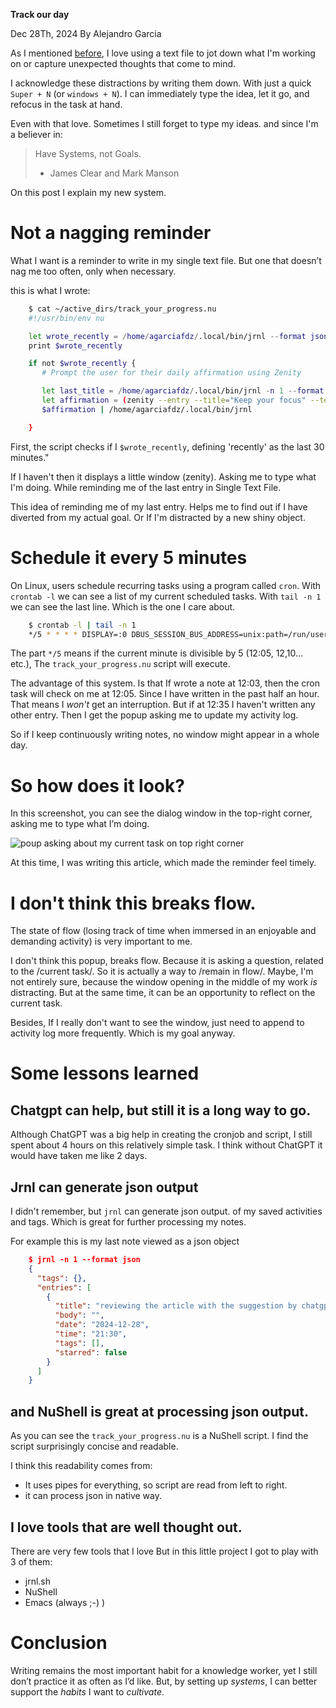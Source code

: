 **Track our day**

Dec 28Th, 2024
By Alejandro Garcia

As I mentioned [before](/posts/Single_text_file),
I love using a text file to jot down what I'm working on
or capture unexpected thoughts that come to mind.

I acknowledge these distractions by writing them down.
With just a quick `Super + N` (or `windows + N`).
I can immediately type the idea, let it go,
and refocus in the task at hand.

Even with that love.
Sometimes I still forget to type my ideas.
and since I'm a believer in:

> Have Systems, not Goals.
> - James Clear and Mark Manson

On this post I explain my new system.

# Not a nagging reminder

What I want is a reminder to write in my single text file.
But one that doesn’t nag me too often,
only when necessary.

this is what I wrote:

``` bash
    $ cat ~/active_dirs/track_your_progress.nu
    #!/usr/bin/env nu

    let wrote_recently = /home/agarciafdz/.local/bin/jrnl --format json -from ("30 minutes ago" | into datetime | format date "%F %T") err> /dev/null | is-not-empty
    print $wrote_recently

    if not $wrote_recently {
       # Prompt the user for their daily affirmation using Zenity

       let last_title = /home/agarciafdz/.local/bin/jrnl -n 1 --format json   | from json | get entries.0.title
       let affirmation = (zenity --entry --title="Keep your focus" --text=$"Your last entry:\n ($last_title)")
       $affirmation | /home/agarciafdz/.local/bin/jrnl

    }
```

First, the script checks if I `$wrote_recently`,
defining 'recently' as the last 30 minutes."

If I haven't then it displays a little window (zenity).
Asking me to type what I'm doing.
While reminding me of the last entry in Single Text File.

This idea of reminding me of my last entry.
Helps me to find out if I have diverted from my actual goal.
Or If I'm distracted by a new shiny object.

# Schedule it every 5 minutes

On Linux, users schedule recurring tasks using a program called `cron`.
With `crontab -l` we can see a list of my current scheduled tasks.
With `tail -n 1` we can see the last line.
Which is the one I care about.

```bash
    $ crontab -l | tail -n 1
    */5 * * * * DISPLAY=:0 DBUS_SESSION_BUS_ADDRESS=unix:path=/run/user/$(id -u)/bus /home/agarciafdz/.cargo/bin/nu /home/agarciafdz/active_dirs/track_your_progress.nu
```

The part `*/5` means if the current minute is divisible by 5 (12:05, 12,10... etc.),
The `track_your_progress.nu` script will execute.

The advantage of this system.
Is that If wrote a note at 12:03,
then the cron task will check on me at 12:05.
Since I have written in the past half an hour.
That means I *won't* get an interruption.
But if at 12:35 I haven't written any other entry.
Then I get the popup asking me to update my activity log.

So if I keep continuously writing notes, no window might appear in a whole day.

# So how does it look?

In this screenshot,
you can see the dialog window in the top-right corner,
asking me to type what I’m doing.

![poup asking about my current task on top right corner](./poup_asking_about_my_current_task_on_top_right_corner.jpg)

At this time,
I was writing this article,
which made the reminder feel timely.

# I don't think this breaks flow.

The state of flow
(losing track of time when immersed in an enjoyable and demanding activity)
is very important to me.

I don't think this popup, breaks flow.
Because it is asking a question, related to the /current task/.
So it is actually a way to /remain in flow/.
Maybe, I'm not entirely sure,
because the window opening in the middle of my work *is* distracting.
But at the same time, it can be an opportunity to reflect on the current task.


Besides, If I really don't want to see the window,
just need to append to activity log more frequently.
Which is my goal anyway.


# Some lessons learned

## Chatgpt can help, but still it is a long way to go.

Although ChatGPT was a big help in creating the cronjob and script,
I still spent about 4 hours on this relatively simple task.
I think without ChatGPT it would have taken me like 2 days.

## Jrnl can generate json output

I didn't remember, but `jrnl` can generate json output.
of my saved activities and tags.
Which is great for further processing my notes.

For example this is my last note viewed as a json object

```json
    $ jrnl -n 1 --format json
    {
      "tags": {},
      "entries": [
        {
          "title": "reviewing the article with the suggestion by chatgpt.",
          "body": "",
          "date": "2024-12-28",
          "time": "21:30",
          "tags": [],
          "starred": false
        }
      ]
    }
```

## and NuShell is great at processing json output.

As you can see the `track_your_progress.nu` is a NuShell script.
I find the script surprisingly concise and readable.

I think this readability comes from:

- It uses pipes for everything, so script are read from left to right.
- it can process json in native way.

## I love tools that are well thought out.

There are very few tools that I love
But in this little project I got to play with 3 of them:

  - jrnl.sh
  - NuShell
  - Emacs (always ;-) )


# Conclusion

Writing remains the most important habit for a knowledge worker,
yet I still don’t practice it as often as I’d like.
But, by setting up *systems*, I can better support the *habits* I want to *cultivate*.
